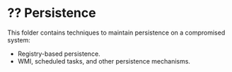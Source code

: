 # ?? Persistence 
This folder contains techniques to maintain persistence on a compromised system: 
- Registry-based persistence. 
- WMI, scheduled tasks, and other persistence mechanisms. 
